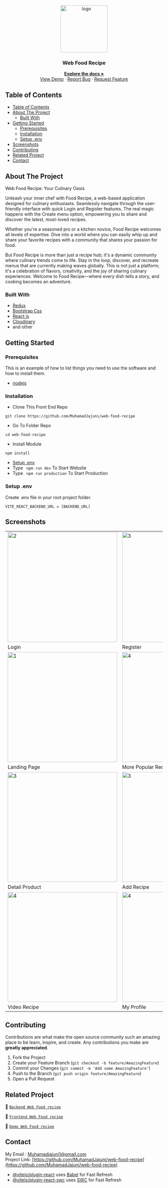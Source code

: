 <br />
<p align="center">
<div align="center">
  <img height="150" <img src="https://iili.io/H3zVku9.png" alt="logo" border="0"/>
</div>
  <h3 align="center">Web Food Recipe</h3>
  <p align="center">
    <a href="https://github.com/MuhamadJajuni/web-food-recipe"><strong>Explore the docs »</strong></a>
    <br />
    <a href="https://web-food-recipe.vercel.app/">View Demo</a>
    ·
    <a href="Muhamadjajuni1@gmail.com">Report Bug</a>
    ·
    <a href="Muhamadjajuni1@gmail.com">Request Feature</a>
  </p>
</p>

<!-- TABLE OF CONTENTS -->

## Table of Contents

- [Table of Contents](#table-of-contents)
- [About The Project](#about-the-project)
  - [Built With](#built-with)
- [Getting Started](#getting-started)
  - [Prerequisites](#prerequisites)
  - [Installation](#installation)
  - [Setup .env](#setup-env)
- [Screenshots](#screenshots)
- [Contributing](#contributing)
- [Related Project](#related-project)
- [Contact](#contact)

<!-- ABOUT THE PROJECT -->

## About The Project

Web Food Recipe: Your Culinary Oasis

Unleash your inner chef with Food Recipe, a web-based application designed for culinary enthusiasts. Seamlessly navigate through the user-friendly interface with quick Login and Register features. The real magic happens with the Create menu option, empowering you to share and discover the latest, most-loved recipes.

Whether you're a seasoned pro or a kitchen novice, Food Recipe welcomes all levels of expertise. Dive into a world where you can easily whip up and share your favorite recipes with a community that shares your passion for food.

But Food Recipe is more than just a recipe hub; it's a dynamic community where culinary trends come to life. Stay in the loop, discover, and recreate menus that are currently making waves globally. This is not just a platform; it's a celebration of flavors, creativity, and the joy of sharing culinary experiences. Welcome to Food Recipe—where every dish tells a story, and cooking becomes an adventure.

### Built With

- [Redux](https://redux.js.org/)
- [Bootstrap Css](https://getbootstrap.com/)
- [React js](https://reactjs.org/)
- [Cloudinary](https://cloudinary.com/)
- and other

<!-- GETTING STARTED -->

## Getting Started

### Prerequisites

This is an example of how to list things you need to use the software and how to install them.

- [nodejs](https://nodejs.org/en/download/)

### Installation

- Clone This Front End Repo

```
git clone https://github.com/MuhamadJajuni/web-food-recipe
```

- Go To Folder Repo

```
cd web-food-recipe
```

- Install Module

```
npm install
```

- <a href="#setup-env">Setup .env</a>
- Type ` npm run dev` To Start Website
- Type ` npm run production` To Start Production

### Setup .env

Create .env file in your root project folder.

```
VITE_REACT_BACKEND_URL = [BACKEND_URL]
```

<!-- ROADMAP -->

## Screenshots

<table>
 <tr>
    <td> <img width="350px" src="https://res.cloudinary.com/djm3ribxl/image/upload/v1700458844/vgbok8y5bagycmwn27ni.png"  border="0"  alt="2" /></td>
    <td><img width="350px"  src="" border="0" alt="3" /> </td>
  </tr>
   <tr>
     <td>Login</td>
     <td>Register</td>
  </tr>

  <tr>
   <td><img width="350px" src="" border="0" alt="1" /></td>
     <td><img width="350px"  src=""  border="0" alt="4" /></td>
  </tr>
   <tr>
    <td>Landing Page</td>
      <td>More Popular Recipe</td>  
  </tr>
  <tr>
    <td><img width="350px"  src="" border="0" alt="3" /> </td>
      <td><img width="350px"  src="" border="0" alt="3" /> </td>
  </tr>
   <tr>
      <td>Detail Product</td>
      <td>Add Recipe</td>
   
  </tr>
  <tr>
      <td><img width="350px" src="" border="0" alt="4" /></td>
      <td><img width="350px" src="" border="0" alt="4" /></td>
  </tr>
   <tr>
      <td>Video Recipe</td>
      <td>My Profile</td>
  </tr>
  
 
</table>

<!-- CONTRIBUTING -->

## Contributing

Contributions are what make the open source community such an amazing place to be learn, inspire, and create. Any contributions you make are **greatly appreciated**.

1. Fork the Project
2. Create your Feature Branch (`git checkout -b feature/AmazingFeature`)
3. Commit your Changes (`git commit -m 'Add some AmazingFeature'`)
4. Push to the Branch (`git push origin feature/AmazingFeature`)
5. Open a Pull Request

## Related Project

:rocket: [`Backend Web Food recipe`](https://github.com/MuhamadJajuni/BE-foodrecipe-api)

:rocket: [`Frontend Web Food recipe`](https://github.com/MuhamadJajuni/web-food-recipe)

:rocket: [`Demo Web Food recipe`](https://web-food-recipe.vercel.app/)





<!-- CONTACT -->

## Contact
My Email : Muhamadjajuni1@gmail.com
<br/>
Project Link: [https://github.com/MuhamadJajuni/web-food-recipe](https://github.com/MuhamadJajuni/web-food-recipe)




- [@vitejs/plugin-react](https://github.com/vitejs/vite-plugin-react/blob/main/packages/plugin-react/README.md) uses [Babel](https://babeljs.io/) for Fast Refresh
- [@vitejs/plugin-react-swc](https://github.com/vitejs/vite-plugin-react-swc) uses [SWC](https://swc.rs/) for Fast Refresh
